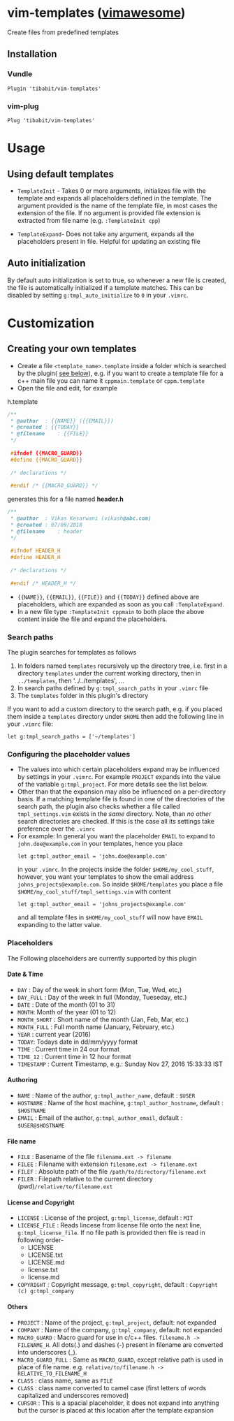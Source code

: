 # vim-templates ([vimawesome](http://vimawesome.com/plugin/vim-templates-are-made-of))
Create files from predefined templates

## Installation
### Vundle
```
Plugin 'tibabit/vim-templates'
```
### vim-plug
```
Plug 'tibabit/vim-templates'
```

# Usage
## Using default templates
- `TemplateInit` - Takes 0 or more arguments, initializes file with the template and expands all placeholders defined in the template.
  The argument provided is the name of the template file, in most cases the extension of the file.
  If no argument is provided file extension is extracted from file name (e.g. ``:TemplateInit cpp``)

- `TemplateExpand`-  Does not take any argument, expands all the placeholders present in file.
  Helpful for updating an existing file

## Auto initialization
By default auto initialization is set to true, so whenever a new file is created,
the file is automatically initialized if a template matches.
This can be disabled by setting `g:tmpl_auto_initialize` to `0` in your `.vimrc`.

# Customization
## Creating your own templates
- Create a file `<template_name>.template` inside a folder which is searched
  by the plugin( [see below](#search-paths)),
  e.g. if you want to create a template file for a c++ main file you
  can name it `cppmain.template` or `cppm.template`
- Open the file and edit, for example

h.template
```CPP
/**
 * @author	: {{NAME}} ({{EMAIL}})
 * @created	: {{TODAY}}
 * @filename	: {{FILE}}
 */
 
 #ifndef {{MACRO_GUARD}}
 #define {{MACRO_GUARD}}
 
 /* declarations */
 
 #endif /* {{MACRO_GUARD}} */

```

generates this for a file named **header.h**

```CPP
/**
 * @author	: Vikas Kesarwani (vikash@abc.com)
 * @created	: 07/09/2018
 * @filename	: header
 */
 
 #ifndef HEADER_H
 #define HEADER_H
 
 /* declarations */
 
 #endif /* HEADER_H */

```


- `{{NAME}}`, `{{EMAIL}}`, `{{FILE}}` and `{{TODAY}}`
defined above are placeholders, which are expanded as soon as you call
``:TemplateExpand``.
- In a new file type ``:TemplateInit cppmain`` to both place the above
  content inside the file and expand the placeholders.


### Search paths
The plugin searches for templates as follows

1. In folders named `templates` recursively up the directory tree,
   i.e. first in a directory `templates` under the current working
   directory, then in `../templates`, then '../../templates', ...
2. In search paths defined by `g:tmpl_search_paths` in your `.vimrc` file
3. The `templates` folder in this plugin's directory

If you want to add a custom directory to the search path,
e.g. if you placed them inside a ``templates`` directory under ``$HOME`` then
add the following line in your ``.vimrc`` file:
```
let g:tmpl_search_paths = ['~/templates']
```

### Configuring the placeholder values
- The values into which certain placeholders expand may be influenced
  by settings in your `.vimrc`. For example `PROJECT` expands into the
  value of the variable `g:tmpl_project`. For more details see the
  list below.
- Other than that the expansion may also be influenced on a per-directory basis.
  If a matching template file is found in one of the directories of the
  search path, the plugin also checks whether a file called `tmpl_settings.vim`
  exists in the *same* directory. Note, than *no other* search directories
  are checked.
  If this is the case all its settings take preference over the ``.vimrc``
- For example: In general you want the placeholder ``EMAIL`` to expand to
  ``john.doe@example.com`` in your templates, hence you place
  ```
  let g:tmpl_author_email = 'john.doe@example.com'
  ```
  in your ``.vimrc``.
  In the projects inside the folder `$HOME/my_cool_stuff`, however,
  you want your templates to show the email address ``johns_projects@example.com``.
  So inside ``$HOME/templates`` you place a file ``$HOME/my_cool_stuff/tmpl_settings.vim``
  with content
  ```
  let g:tmpl_author_email = 'johns_projects@example.com'
  ```
  and all template files in ``$HOME/my_cool_stuff`` will now have `EMAIL`
  expanding to the latter value.

### Placeholders
The Following placeholders are currently supported by this plugin

#### Date & Time
- `DAY` : Day of the week in short form (Mon, Tue, Wed, etc,)
- `DAY_FULL` : Day of the week in full (Monday, Tueseday, etc.)
- `DATE` : Date of the month (01 to 31)
- `MONTH`: Month of the year (01 to 12)
- `MONTH_SHORT` : Short name of the month (Jan, Feb, Mar, etc.)
- `MONTH_FULL` : Full month name (January, February, etc.)
- `YEAR` : current year (2016)
- `TODAY`: Todays date in dd/mm/yyyy format
- `TIME` : Current time in 24 our format
- `TIME_12` : Current time in 12 hour format
- `TIMESTAMP` : Current Timestamp, e.g.: Sunday Nov 27, 2016 15:33:33 IST

#### Authoring
- `NAME` : Name of the author, `g:tmpl_author_name`, default : `$USER`
- `HOSTNAME` : Name of the host machine, `g:tmpl_author_hostname`, default : `$HOSTNAME`
- `EMAIL` : Email of the author, `g:tmpl_author_email`, default : `$USER@$HOSTNAME`

#### File name
- `FILE` : Basename of the file `filename.ext -> filename`
- `FILEE` : Filename with extension `filename.ext -> filename.ext`
- `FILEF` : Absolute path of the file `/path/to/directory/filename.ext`
- `FILER` : Filepath relative to the current directory (pwd)`/relative/to/filename.ext`

#### License and Copyright
- `LICENSE` : License of the project, `g:tmpl_license`, default : `MIT`
- `LICENSE_FILE` : Reads lincese from license file onto the next line, `g:tmpl_license_file`. If no file path is provided
    then file is read in following order-
    - LICENSE
    - LICENSE.txt
    - LICENSE.md
    - license.txt
    - license.md
- `COPYRIGHT` : Copyright message, `g:tmpl_copyright`, default : `Copyright (c) g:tmpl_company`

#### Others
- `PROJECT` : Name of the project, `g:tmpl_project`, default: not expanded
- `COMPANY` : Name of the company, `g:tmpl_company`, default: not expanded
- `MACRO_GUARD` : Macro guard for use in c/c++ files. `filename.h -> FILENAME_H`. All dots(.) and dashes (-) present in filename are converted into underscores (_).
- `MACRO_GUARD_FULL` : Same as `MACRO_GUARD`, except relative path is used in place of file name. e.g. `relative/to/filename.h -> RELATIVE_TO_FILENAME_H`
- `CLASS` : class name, same as `FILE`
- `CLASS` : class name converted to camel case (first letters of words capitalized and underscores removed)
- `CURSOR` : This is a spacial placeholder, it does not expand into anything but the cursor is placed at this location after the template expansion

